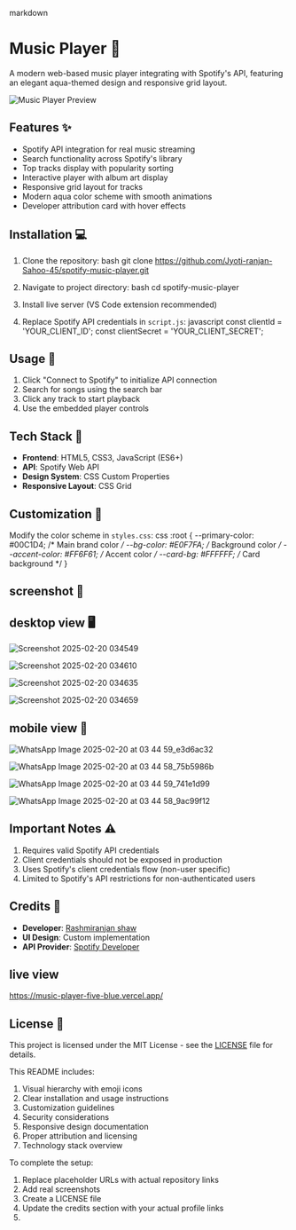 markdown
# Music Player 🎵

A modern web-based music player integrating with Spotify's API, featuring an elegant aqua-themed design and responsive grid layout.

![Music Player Preview](https://via.placeholder.com/800x600/00C1D4/FFFFFF?text=Music+Player+Preview)

## Features ✨
- Spotify API integration for real music streaming
- Search functionality across Spotify's library
- Top tracks display with popularity sorting
- Interactive player with album art display
- Responsive grid layout for tracks
- Modern aqua color scheme with smooth animations
- Developer attribution card with hover effects

## Installation 💻
1. Clone the repository:
bash
git clone https://github.com/Jyoti-ranjan-Sahoo-45/spotify-music-player.git


2. Navigate to project directory:
bash
cd spotify-music-player


3. Install live server (VS Code extension recommended)

4. Replace Spotify API credentials in `script.js`:
javascript
const clientId = 'YOUR_CLIENT_ID';
const clientSecret = 'YOUR_CLIENT_SECRET';


## Usage 🚀
1. Click "Connect to Spotify" to initialize API connection
2. Search for songs using the search bar
3. Click any track to start playback
4. Use the embedded player controls

## Tech Stack 🔧
- **Frontend**: HTML5, CSS3, JavaScript (ES6+)
- **API**: Spotify Web API
- **Design System**: CSS Custom Properties
- **Responsive Layout**: CSS Grid

## Customization 🎨
Modify the color scheme in `styles.css`:
css
:root {
  --primary-color: #00C1D4;       /* Main brand color */
  --bg-color: #E0F7FA;            /* Background color */
  --accent-color: #FF6F61;        /* Accent color */
  --card-bg: #FFFFFF;             /* Card background */
}

## screenshot 📸 
 ## desktop view 🖥
![Screenshot 2025-02-20 034549](https://github.com/user-attachments/assets/44114ca2-c4a1-4293-af01-c1bb6394ed8d)

![Screenshot 2025-02-20 034610](https://github.com/user-attachments/assets/b296ff79-3789-4b74-9e19-1ed075015fd8)

![Screenshot 2025-02-20 034635](https://github.com/user-attachments/assets/5eaf2444-633c-4278-b688-bc3779ddf9a5)

![Screenshot 2025-02-20 034659](https://github.com/user-attachments/assets/505511dc-e09e-4b59-82ed-9fa06596c838)

 ## mobile view 📱 
![WhatsApp Image 2025-02-20 at 03 44 59_e3d6ac32](https://github.com/user-attachments/assets/803263cd-8525-429a-85fd-699dfd9a5a35)

![WhatsApp Image 2025-02-20 at 03 44 58_75b5986b](https://github.com/user-attachments/assets/440687dc-2e2a-4e69-a94a-16cc80c8dd65)

![WhatsApp Image 2025-02-20 at 03 44 59_741e1d99](https://github.com/user-attachments/assets/96ed8c7b-05fc-4ba3-a5bf-e01325fad7e5)

![WhatsApp Image 2025-02-20 at 03 44 58_9ac99f12](https://github.com/user-attachments/assets/237fcae7-07e0-4943-a34d-0d193ab7dbee)

## Important Notes ⚠
1. Requires valid Spotify API credentials
2. Client credentials should not be exposed in production
3. Uses Spotify's client credentials flow (non-user specific)
4. Limited to Spotify's API restrictions for non-authenticated users

## Credits 🙌
- **Developer**: [Rashmiranjan shaw]()
- **UI Design**: Custom implementation
- **API Provider**: [Spotify Developer](https://developer.spotify.com)

## live view
https://music-player-five-blue.vercel.app/


## License 📄
This project is licensed under the MIT License - see the [LICENSE](LICENSE) file for details.


This README includes:

1. Visual hierarchy with emoji icons
2. Clear installation and usage instructions
3. Customization guidelines
4. Security considerations
5. Responsive design documentation
6. Proper attribution and licensing
7. Technology stack overview

To complete the setup:
1. Replace placeholder URLs with actual repository links
2. Add real screenshots
3. Create a LICENSE file
4. Update the credits section with your actual profile links
5.
